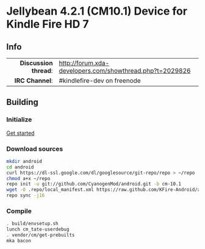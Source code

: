 # Jellybean 4.2.1 (CM10.1) Device for Kindle Fire HD 7

## Info

|||
|-----------------------------------:|:--------------------------|
|**Discussion thread**: | http://forum.xda-developers.com/showthread.php?t=2029826
|**IRC Channel**:   	| #kindlefire-dev on freenode


## Building 

### Initialize
[Get started](https://github.com/KFire-Android/android_local_manifest/wiki)

### Download sources

```bash
mkdir android
cd android
curl https://dl-ssl.google.com/dl/googlesource/git-repo/repo > ~/repo
chmod a+x ~/repo
repo init -u git://github.com/CyanogenMod/android.git -b cm-10.1
wget -O .repo/local_manifest.xml https://raw.github.com/KFire-Android/android_local_manifest/cm-10.1/local_manifest.xml 
repo sync -j16
```

### Compile

```bash
. build/envsetup.sh
lunch cm_tate-userdebug
. vendor/cm/get-prebuilts
mka bacon
```
